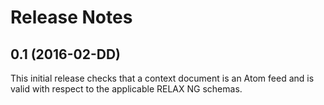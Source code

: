 
# Release Notes

## 0.1 (2016-02-DD)
This initial release checks that a context document is an Atom feed and 
is valid with respect to the applicable RELAX NG schemas.
